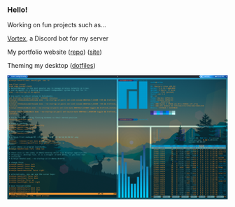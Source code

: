 ### Hello!
Working on fun projects such as...

  [Vortex](https://github.com/intelligentlet/gfgbot), a Discord bot for my server
  
  My portfolio website ([repo](https://github.com/intelligentlet/intelligentlet.github.io)) ([site](https://intelligentlet.github.io))
  
  Theming my desktop ([dotfiles](https://github.com/IntelligentLet/deer-lake-dotfiles))
  
  ![cool](https://github.com/IntelligentLet/deer-lake-dotfiles/blob/master/deer%20lake%20preview.png?raw=true)
